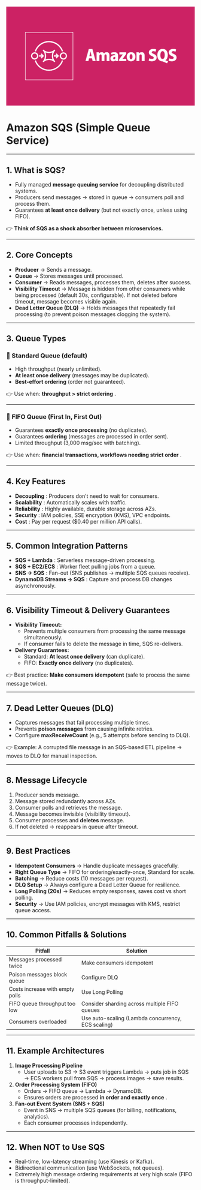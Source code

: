 ![1759334812787](image/AmazonSQS/1759334812787.png)


# Amazon SQS (Simple Queue Service)

---

## 1. **What is SQS?**

* Fully managed **message queuing service** for decoupling distributed systems.
* Producers send messages → stored in queue → consumers poll and process them.
* Guarantees **at least once delivery** (but not exactly once, unless using FIFO).

👉 **Think of SQS as a shock absorber between microservices.**

---

## 2. **Core Concepts**

* **Producer** → Sends a message.
* **Queue** → Stores messages until processed.
* **Consumer** → Reads messages, processes them, deletes after success.
* **Visibility Timeout** → Message is hidden from other consumers while being processed (default 30s, configurable). If not deleted before timeout, message becomes visible again.
* **Dead Letter Queue (DLQ)** → Holds messages that repeatedly fail processing (to prevent poison messages clogging the system).

---

## 3. **Queue Types**

### 🔹 Standard Queue (default)

* High throughput (nearly unlimited).
* **At least once delivery** (messages may be duplicated).
* **Best-effort ordering** (order not guaranteed).

👉 Use when:  **throughput > strict ordering** .

---

### 🔹 FIFO Queue (First In, First Out)

* Guarantees **exactly once processing** (no duplicates).
* Guarantees **ordering** (messages are processed in order sent).
* Limited throughput (3,000 msg/sec with batching).

👉 Use when:  **financial transactions, workflows needing strict order** .

---

## 4. **Key Features**

* **Decoupling** : Producers don’t need to wait for consumers.
* **Scalability** : Automatically scales with traffic.
* **Reliability** : Highly available, durable storage across AZs.
* **Security** : IAM policies, SSE encryption (KMS), VPC endpoints.
* **Cost** : Pay per request ($0.40 per million API calls).

---

## 5. **Common Integration Patterns**

* **SQS + Lambda** : Serverless message-driven processing.
* **SQS + EC2/ECS** : Worker fleet pulling jobs from a queue.
* **SNS → SQS** : Fan-out (SNS publishes → multiple SQS queues receive).
* **DynamoDB Streams → SQS** : Capture and process DB changes asynchronously.

---

## 6. **Visibility Timeout & Delivery Guarantees**

* **Visibility Timeout:**
  * Prevents multiple consumers from processing the same message simultaneously.
  * If consumer fails to delete the message in time, SQS re-delivers.
* **Delivery Guarantees:**
  * Standard: **At least once delivery** (can duplicate).
  * FIFO: **Exactly once delivery** (no duplicates).

👉 Best practice: **Make consumers idempotent** (safe to process the same message twice).

---

## 7. **Dead Letter Queues (DLQ)**

* Captures messages that fail processing multiple times.
* Prevents **poison messages** from causing infinite retries.
* Configure **maxReceiveCount** (e.g., 5 attempts before sending to DLQ).

👉 Example: A corrupted file message in an SQS-based ETL pipeline → moves to DLQ for manual inspection.

---

## 8. **Message Lifecycle**

1. Producer sends message.
2. Message stored redundantly across AZs.
3. Consumer polls and retrieves the message.
4. Message becomes invisible (visibility timeout).
5. Consumer processes and **deletes** message.
6. If not deleted → reappears in queue after timeout.

---

## 9. **Best Practices**

* **Idempotent Consumers** → Handle duplicate messages gracefully.
* **Right Queue Type** → FIFO for ordering/exactly-once, Standard for scale.
* **Batching** → Reduce costs (10 messages per request).
* **DLQ Setup** → Always configure a Dead Letter Queue for resilience.
* **Long Polling (20s)** → Reduces empty responses, saves cost vs short polling.
* **Security** → Use IAM policies, encrypt messages with KMS, restrict queue access.

---

## 10. **Common Pitfalls & Solutions**

| Pitfall                         | Solution                                           |
| ------------------------------- | -------------------------------------------------- |
| Messages processed twice        | Make consumers idempotent                          |
| Poison messages block queue     | Configure DLQ                                      |
| Costs increase with empty polls | Use Long Polling                                   |
| FIFO queue throughput too low   | Consider sharding across multiple FIFO queues      |
| Consumers overloaded            | Use auto-scaling (Lambda concurrency, ECS scaling) |

---

## 11. **Example Architectures**

1. **Image Processing Pipeline**
   * User uploads to S3 → S3 event triggers Lambda → puts job in SQS → ECS workers pull from SQS → process images → save results.
2. **Order Processing System (FIFO)**
   * Orders → FIFO queue → Lambda → DynamoDB.
   * Ensures orders are processed  **in order and exactly once** .
3. **Fan-out Event System (SNS + SQS)**
   * Event in SNS → multiple SQS queues (for billing, notifications, analytics).
   * Each consumer processes independently.

---

## 12. **When NOT to Use SQS**

* Real-time, low-latency streaming (use Kinesis or Kafka).
* Bidirectional communication (use WebSockets, not queues).
* Extremely high message ordering requirements at very high scale (FIFO is throughput-limited).
